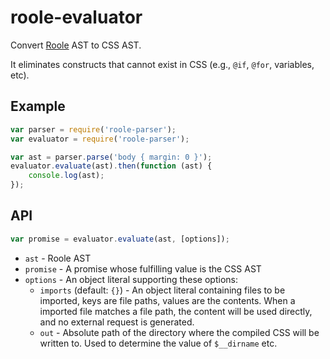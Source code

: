 # roole-evaluator

Convert [Roole](http://roole.org/) AST to CSS AST.

It eliminates constructs that cannot exist in CSS (e.g., `@if`, `@for`, variables, etc).

## Example

```javascript
var parser = require('roole-parser');
var evaluator = require('roole-parser');

var ast = parser.parse('body { margin: 0 }');
evaluator.evaluate(ast).then(function (ast) {
	console.log(ast);
});
```

## API

```javascript
var promise = evaluator.evaluate(ast, [options]);
```

* `ast` - Roole AST
* `promise` - A promise whose fulfilling value is the CSS AST
* `options` - An object literal supporting these options:
	* `imports` (default: `{}`) - An object literal containing files to be imported, keys are file paths, values are the contents. When a imported file matches a file path, the content will be used directly, and no external request is generated.
	* `out` - Absolute path of the directory where the compiled CSS will be written to. Used to determine the value of `$__dirname` etc.